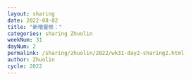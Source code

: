```yaml
---
layout: sharing
date: 2022-08-02
title: "新增靈修："
categories: sharing Zhuolin
weekNum: 31
dayNum: 2
permalink: /sharing/zhuolin/2022/wk31-day2-sharing2.html
author: Zhuolin
cycle: 2022
---  
```

